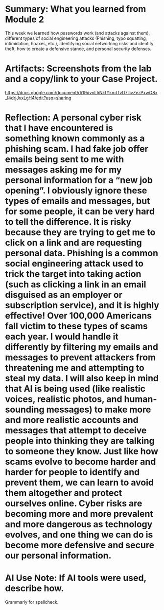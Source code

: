 # Summary: What you learned from Module 2 
This week we learned how passwords work (and attacks against them), different types of social engineering attacks (Phishing, typo squatting, intimidation, hoaxes, etc.), identifying social networking risks and identity theft, how to create a defensive stance, and personal security defenses.
# Artifacts: Screenshots from the lab and a copy/link to your Case Project.
https://docs.google.com/document/d/19dvnL5NkfYkmTfvD7llivZezPxwO8x_l4drjJvxLgH4/edit?usp=sharing

# Reflection: A personal cyber risk that I have encountered is something known commonly as a phishing scam. I had fake job offer emails being sent to me with messages asking me for my personal information for a “new job opening”. I obviously ignore these types of emails and messages, but for some people, it can be very hard to tell the difference. It is risky because they are trying to get me to click on a link and are requesting personal data. Phishing is a common social engineering attack used to trick the target into taking action (such as clicking a link in an email disguised as an employer or subscription service), and it is highly effective! Over 100,000 Americans fall victim to these types of scams each year. I would handle it differently by filtering my emails and messages to prevent attackers from threatening me and attempting to steal my data. I will also keep in mind that AI is being used (like realistic voices, realistic photos, and human-sounding messages) to make more and more realistic accounts and messages that attempt to deceive people into thinking they are talking to someone they know. Just like how scams evolve to become harder and harder for people to identify and prevent them, we can learn to avoid them altogether and protect ourselves online. Cyber risks are becoming more and more prevalent and more dangerous as technology evolves, and one thing we can do is become more defensive and secure our personal information.

# AI Use Note: If AI tools were used, describe how.
Grammarly for spellcheck.
